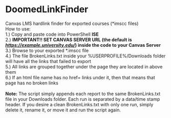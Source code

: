 # DoomedLinkFinder
Canvas LMS hardlink finder for exported courses (*imscc files)<br>
How to use:<br>
1.)  Copy and paste code into PowerShell <b>ISE</b><br>
2.)  <b>IMPORTANT!!  SET CANVAS SERVER URL (the default is <i>https://example.university.edu/</i>) inside the code to your Canvas Server</b><br>
3.)  Browse to your exported *.imscc file<br>
4.)  The file BrokenLinks.txt inside your %USERPROFILE%/Downloads folder will have all the links that failed to export<br>
5.)  All links are grouped together under the page they are located in above them<br>
6.)  If an html file name has no href= links under it, then that means that page has no broken links<br>
<br>
<b>Note:</b>  The script simply appends each report to the same BrokenLinks.txt file in your Downloads folder.  Each run is separated by a data/time stamp header.  If you desire a clean BrokenLinks.txt with only one run, simply delete it, rename it, or move it and run the script again.
